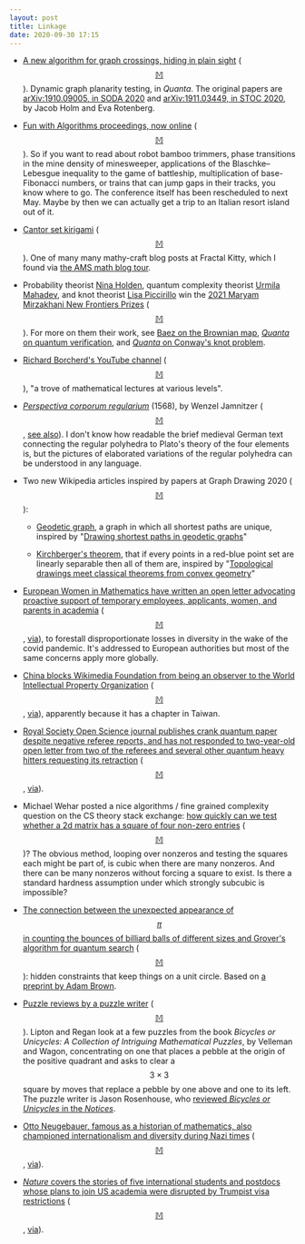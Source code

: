 ```yaml
---
layout: post
title: Linkage
date: 2020-09-30 17:15
---
```

* [A new algorithm for graph crossings, hiding in plain sight](https://www.quantamagazine.org/a-new-algorithm-for-graph-crossings-hiding-in-plain-sight-20200915/) ([$$\mathbb{M}$$](https://mathstodon.xyz/@11011110/104876209471911167)). Dynamic graph planarity testing, in _Quanta_. The original papers are [arXiv:1910.09005, in SODA 2020](https://arxiv.org/abs/1910.09005) and [arXiv:1911.03449, in STOC 2020](https://arxiv.org/abs/1911.03449), by Jacob Holm and Eva Rotenberg.

* [Fun with Algorithms proceedings, now online](https://drops.dagstuhl.de/opus/portals/lipics/index.php?semnr=16159) ([$$\mathbb{M}$$](https://mathstodon.xyz/@11011110/104884749945714543)). So if you want to read about robot bamboo trimmers, phase transitions in the mine density of minesweeper, applications of the Blaschke–Lebesgue inequality to the game of battleship, multiplication of base-Fibonacci numbers, or trains that can jump gaps in their tracks, you know where to go. The conference itself has been rescheduled to next May. Maybe by then we can actually get a trip to an Italian resort island out of it.

* [Cantor set kirigami](https://fractalkitty.com/2020/07/02/week-37-cantor-set-kirigami/) ([$$\mathbb{M}$$](https://mathstodon.xyz/@11011110/104889995571500186)). One of many many mathy-craft blog posts at Fractal Kitty, which I found via [the AMS math blog tour](https://blogs.ams.org/blogonmathblogs/2020/08/24/fractal-kitty-blog-a-tour/).

* Probability theorist [Nina Holden](https://en.wikipedia.org/wiki/Nina_Holden), quantum complexity theorist [Urmila Mahadev](https://en.wikipedia.org/wiki/Urmila_Mahadev), and knot theorist [Lisa Piccirillo](https://en.wikipedia.org/wiki/Lisa_Piccirillo) win the [2021 Maryam Mirzakhani New Frontiers Prizes](https://breakthroughprize.org/News/60) ([$$\mathbb{M}$$](https://mathstodon.xyz/@11011110/104894368463336926)). For more on them their work, see [Baez on the Brownian map](https://johncarlosbaez.wordpress.com/2020/09/19/the-brownian-map/), [_Quanta_ on quantum verification](https://www.quantamagazine.org/graduate-student-solves-quantum-verification-problem-20181008/), and [_Quanta_ on Conway's knot problem](https://www.quantamagazine.org/graduate-student-solves-decades-old-conway-knot-problem-20200519/).

* [Richard Borcherd's YouTube channel](https://www.youtube.com/channel/UCIyDqfi_cbkp-RU20aBF-MQ/videos) ([$$\mathbb{M}$$](https://mathstodon.xyz/@jsiehler/104870496696544903)), "a trove of mathematical lectures at various levels".

* _[Perspectiva corporum regularium](https://archive.org/details/gri_33125012889602)_ (1568), by Wenzel Jamnitzer ([$$\mathbb{M}$$](https://mathstodon.xyz/@11011110/104907440380152299), [see also](https://en.wikipedia.org/wiki/Perspectiva_corporum_regularium)). I don't know how readable the brief medieval German text connecting the regular polyhedra to Plato's theory of the four elements is, but the pictures of elaborated variations of the regular polyhedra can be understood in any language.

* Two new Wikipedia articles inspired by papers at Graph Drawing 2020 ([$$\mathbb{M}$$](https://mathstodon.xyz/@11011110/104911250878365185)):

  * [Geodetic graph](https://en.wikipedia.org/wiki/Geodetic_graph), a graph in which all shortest paths are unique, inspired by "[Drawing shortest paths in geodetic graphs](https://arxiv.org/abs/2008.07637)"

  * [Kirchberger's theorem](https://en.wikipedia.org/wiki/Kirchberger%27s_theorem), that if every  points in a red-blue point set are linearly separable then all of them are, inspired by "[Topological drawings meet classical theorems from convex geometry](https://arxiv.org/abs/2005.12568)"

* [European Women in Mathematics have written an open letter advocating proactive support of temporary employees, applicants, women, and parents in academia](https://www.europeanwomeninmaths.org/ewm-open-letter-on-the-covid-19-pandemic/) ([$$\mathbb{M}$$](https://mathstodon.xyz/@11011110/104918402781146229), [via](https://twitter.com/hollykrieger/status/1308375574285606913)), to forestall disproportionate losses in diversity in the wake of the covid pandemic. It's addressed to European authorities but most of the same concerns apply more globally.

* [China blocks Wikimedia Foundation from being an observer to the World Intellectual Property Organization](https://wikimediafoundation.org/news/2020/09/24/china-blocks-wikimedia-foundations-accreditation/) ([$$\mathbb{M}$$](https://mathstodon.xyz/@11011110/104926568710157787), [via](https://news.ycombinator.com/item?id=24588913)), apparently because it has a chapter in Taiwan.

* [Royal Society Open Science journal publishes crank quantum paper despite negative referee reports, and has not responded to two-year-old open letter from two of the referees and several other quantum heavy hitters requesting its retraction](https://www.iqoqi-vienna.at/blog/article/dishonesty-in-academia-the-deafening-silence-of-the-royal-society-open-science-journal-on-an-accept/) ([$$\mathbb{M}$$](https://mathstodon.xyz/@11011110/104927678937136375), [via](https://news.ycombinator.com/item?id=24593465)).

* Michael Wehar posted a nice algorithms / fine grained complexity question on the CS theory stack exchange: [how quickly can we test whether a 2d matrix has a square of four non-zero entries](https://cstheory.stackexchange.com/q/47588/95) ([$$\mathbb{M}$$](https://mathstodon.xyz/@11011110/104934034382351929))? The obvious method, looping over nonzeros and testing the squares each might be part of, is cubic when there are many nonzeros. And there can be many nonzeros without forcing a square to exist. Is there a standard hardness assumption under which strongly subcubic is impossible?

* [The connection between the unexpected appearance of $$\pi$$ in counting the bounces of billiard balls of different sizes and Grover's algorithm for quantum search](https://cacm.acm.org/magazines/2020/10/247584-bouncing-balls-and-quantum-computing/fulltext) ([$$\mathbb{M}$$](https://mathstodon.xyz/@11011110/104941135715864349)): hidden constraints that keep things on a unit circle. Based on [a preprint by Adam Brown](https://arxiv.org/abs/1912.02207).

* [Puzzle reviews by a puzzle writer](https://rjlipton.wordpress.com/2020/09/22/puzzle-reviews-by-a-puzzle-writer/) ([$$\mathbb{M}$$](https://mathstodon.xyz/@11011110/104949202213901273)). Lipton and Regan look at a few puzzles from the book _Bicycles or Unicycles: A Collection of Intriguing Mathematical Puzzles_, by Velleman and Wagon, concentrating on one that places a pebble at the origin of the positive quadrant and asks to clear a $$3\times 3$$ square by moves that replace a pebble by one above and one to its left. The puzzle writer is Jason Rosenhouse, who [reviewed _Bicycles or Unicycles_ in the _Notices_](https://www.ams.org/journals/notices/202009/rnoti-p1382.pdf).

* [Otto Neugebauer, famous as a historian of mathematics, also championed internationalism and diversity during Nazi times](https://www.ams.org/journals/notices/202009/rnoti-p1397.pdf) ([$$\mathbb{M}$$](https://mathstodon.xyz/@11011110/104952629031738190), [via](https://blogs.ams.org/beyondreviews/2020/09/28/otto-neugebauer-redux/)).

* [_Nature_ covers the stories of five international students and postdocs whose plans to join US academia were disrupted by Trumpist visa restrictions](https://www.nature.com/articles/d41586-020-02746-y) ([$$\mathbb{M}$$](https://mathstodon.xyz/@11011110/104955593693842251), [via](https://news.ycombinator.com/item?id=24634486)).